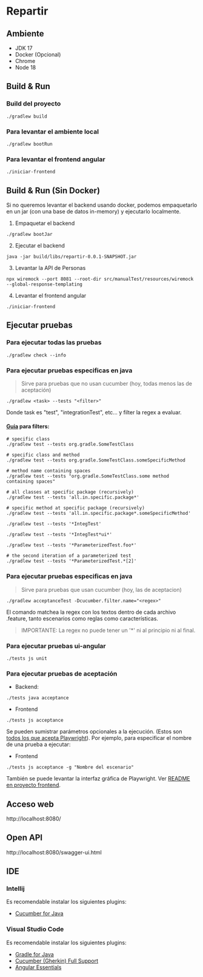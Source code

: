 # Repartir

## Ambiente

- JDK 17
- Docker (Opcional)
- Chrome
- Node 18

## Build & Run

### Build del proyecto

```
./gradlew build
```

### Para levantar el ambiente local

```
./gradlew bootRun
```

### Para levantar el frontend angular

```
./iniciar-frontend
```

## Build & Run (Sin Docker)

Si no queremos levantar el backend usando docker, podemos empaquetarlo en un jar (con una base de datos in-memory) y ejecutarlo localmente.

1. Empaquetar el backend

```
./gradlew bootJar
```

2. Ejecutar el backend

```
java -jar build/libs/repartir-0.0.1-SNAPSHOT.jar
```

3. Levantar la API de Personas

```
npx wiremock --port 8081 --root-dir src/manualTest/resources/wiremock --global-response-templating
```

4. Levantar el frontend angular

```
./iniciar-frontend
```

## Ejecutar pruebas

### Para ejecutar todas las pruebas

```
./gradlew check --info
```

### Para ejecutar pruebas especificas en java

> Sirve para pruebas que no usan cucumber (hoy, todas menos las de aceptación)

```
./gradlew <task> --tests "<filter>"
```

Donde task es "test", "integrationTest", etc... y filter la regex a evaluar.

#### [Guia](https://docs.gradle.org/current/userguide/java_testing.html#test_filtering) para filters:

```
# specific class
./gradlew test --tests org.gradle.SomeTestClass

# specific class and method
./gradlew test --tests org.gradle.SomeTestClass.someSpecificMethod

# method name containing spaces
./gradlew test --tests "org.gradle.SomeTestClass.some method containing spaces"

# all classes at specific package (recursively)
./gradlew test --tests 'all.in.specific.package*'

# specific method at specific package (recursively)
./gradlew test --tests 'all.in.specific.package*.someSpecificMethod'

./gradlew test --tests '*IntegTest'

./gradlew test --tests '*IntegTest*ui*'

./gradlew test --tests '*ParameterizedTest.foo*'

# the second iteration of a parameterized test
./gradlew test --tests '*ParameterizedTest.*[2]'
```

### Para ejecutar pruebas especificas en java

> Sirve para pruebas que usan cucumber (hoy, las de aceptacion)

```
./gradlew acceptanceTest -Dcucumber.filter.name="<regex>"
```

El comando matchea la regex con los textos dentro de cada archivo .feature, tanto escenarios como reglas como características.

> IMPORTANTE: La regex no puede tener un '\*' ni al principio ni al final.

### Para ejecutar pruebas ui-angular

```
./tests js unit
```

### Para ejecutar pruebas de aceptación

- Backend:

```
./tests java acceptance
```

- Frontend

```
./tests js acceptance
```

Se pueden sumistrar parámetros opcionales a la ejecución. (Estos son [todos los que acepta Playwright](https://playwright.dev/docs/test-cli)). Por ejemplo, para especificar el nombre de una prueba a ejecutar:

- Frontend

```
./tests js acceptance -g "Nombre del escenario"
```

También se puede levantar la interfaz gráfica de Playwright. Ver [README en proyecto frontend](./src/main/frontend/README.md).

## Acceso web

http://localhost:8080/

## Open API

http://localhost:8080/swagger-ui.html

## IDE

### Intellij

Es recomendable instalar los siguientes plugins:

- [Cucumber for Java](https://plugins.jetbrains.com/plugin/7212-cucumber-for-java)

### Visual Studio Code

Es recomendable instalar los siguientes plugins:

- [Gradle for Java](https://marketplace.visualstudio.com/items?itemName=vscjava.vscode-gradle)
- [Cucumber (Gherkin) Full Support](https://marketplace.visualstudio.com/items?itemName=RobinGROSS.mycucumberautocomplete)
- [Angular Essentials](https://marketplace.visualstudio.com/items?itemName=johnpapa.angular-essentials)
